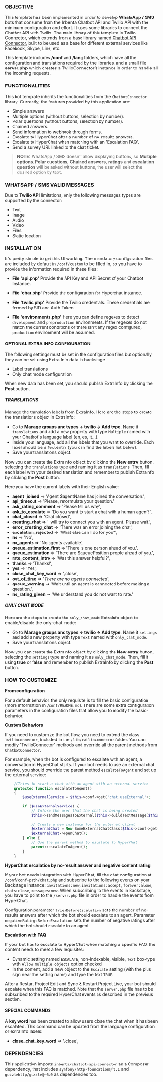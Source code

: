 ### OBJECTIVE
This template has been implemented in order to develop **WhatsApp / SMS** bots that consume from the Inbenta Chatbot API and Twilio API with the minimum configuration and effort. It uses some libraries to connect the Chatbot API with Twilio. The main library of this template is Twilio Connector, which extends from a base library named [Chatbot API Connector](https://github.com/inbenta-integrations/chatbot_api_connector), built to be used as a base for different external services like Facebook, Skype, Line, etc.

This template includes **/conf** and **/lang** folders, which have all the configuration and translations required by the libraries, and a small file **server.php** which creates a TwilioConnector’s instance in order to handle all the incoming requests.

### FUNCTIONALITIES
This bot template inherits the functionalities from the `ChatbotConnector` library. Currently, the features provided by this application are:

* Simple answers
* Multiple options (without buttons, selection by number).
* Polar questions (without buttons, selection by number).
* Chained answers.
* Send information to webhook through forms.
* Escalate to HyperChat after a number of no-results answers.
* Escalate to HyperChat when matching with an 'Escalation FAQ'.
* Send a survey URL linked to the chat ticket.

>**NOTE:** WhatsApp / SMS doesn't allow displaying buttons, so **Multiple options**, **Polar questions**, **Chained answers**, **ratings** and **escalation question** will be asked without buttons, the user will select the desired option by text.

### WHATSAPP / SMS VALID MESSAGES
Due to **Twilio API** limitations, only the following messages types are supported by the connector:
* Text
* Image
* Audio
* Video
* Files
* Static location

### INSTALLATION
It's pretty simple to get this UI working. The mandatory configuration files are included by default in `/conf/custom` to be filled in, so you have to provide the information required in these files:

* **File 'api.php'**
    Provide the API Key and API Secret of your Chatbot Instance.

* **File 'chat.php'**
    Provide the configuration for Hyperchat Instance.

* **File 'twilio.php'**
    Provide the Twilio credentials. These credentials are formed by SID and Auth Token.

* **File 'environments.php'**
    Here you can define regexes to detect `development` and `preproduction` environments. If the regexes do not match the current conditions or there isn't any regex configured, `production` environment will be assumed.


#### OPTIONAL EXTRA INFO CONFIGURATION
The following settings must be set in the configuration files but optionally they can be set using Extra Info data in backstage. 
* Label translations
* Only chat mode configuration

When new data has been set, you should publish ExtraInfo by clicking the **Post** button.

##### TRANSLATIONS
Manage the translation labels from ExtraInfo. Here are the steps to create the translations object in ExtraInfo:
* Go to **Manage groups and types -> twilio -> Add type**. Name it `translations` and add a new property with type `Multiple` named with your Chatbot's language label (en, es, it...).
* Inside your language, add all the labels that you want to override. Each label should be a `Text`entry (you can find the labels list below).
* Save your translations object.

Now you can create the ExtraInfo object by clicking the **New entry** button, selecting the `translations` type and naming it as `translations`. Then, fill each label with your desired translation and remember to publish ExtraInfo by clicking the **Post** button.

Here you have the current labels with their English value:
* **agent_joined** => 'Agent $agentName has joined the conversation.',
* **api_timeout** => 'Please, reformulate your question.',
* **ask_rating_comment** => 'Please tell us why',
* **ask_to_escalate** => 'Do you want to start a chat with a human agent?',
* **chat_closed** => 'Chat closed',
* **creating_chat** => 'I will try to connect you with an agent. Please wait.',
* **error_creating_chat** => 'There was an error joining the chat',
* **escalation_rejected** => 'What else can I do for you?',
* **no** => 'No',
* **no_agents** => 'No agents available',
* **queue_estimation_first** => 'There is one person ahead of you.',
* **queue_estimation** => 'There are $queuePosition people ahead of you.',
* **rate_content_intro** => 'Was this answer helpful?',
* **thanks** => 'Thanks!',
* **yes** => 'Yes',
* **close_chat_key_word** => '/close',
* **out_of_time** => '_There are no agents connected_',
* **queue_warning** => 'Wait until an agent is connected before making a question.',
* **no_rating_given** => 'We understand you do not want to rate.'


##### ONLY CHAT MODE
Here are the steps to create the `only_chat_mode` ExtraInfo object to enable/disable the only-chat mode:
* Go to **Manage groups and types -> twilio -> Add type**. Name it `settings` and add a new property with type `Text` named with `only_chat_mode`.
* Save your translations object.

Now you can create the ExtraInfo object by clicking the **New entry** button, selecting the `settings` type and naming it as `only_chat_mode`. Then, fill it using **true** or **false** and remember to publish ExtraInfo by clicking the **Post** button.


### HOW TO CUSTOMIZE
**From configuration**

For a default behavior, the only requisite is to fill the basic configuration (more information in `/conf/README.md`). There are some extra configuration parameters in the configuration files that allow you to modify the basic-behavior.


**Custom Behaviors**

If you need to customize the bot flow, you need to extend the class `TwilioConnector`, included in the `/lib/TwilioConnector` folder. You can modify 'TwilioConnector' methods and override all the parent methods from `ChatbotConnector`.

For example, when the bot is configured to escalate with an agent, a conversation in HyperChat starts. If your bot needs to use an external chat service, you should override the parent method `escalateToAgent` and set up the external service:
```php
    //Tries to start a chat with an agent with an external service
    protected function escalateToAgent()
    {
        $useExternalService = $this->conf->get('chat.useExternal');
        
        if ($useExternalService) {
            // Inform the user that the chat is being created
            $this->sendMessagesToExternal($this->buildTextMessage($this->lang->translate('creating_chat')));
            
            // Create a new instance for the external client
            $externalChat = New SomeExternalChatClass($this->conf->get('chat.externalConf'));
            $externalChat->openChat();
        } else {
            // Use the parent method to escalate to HyperChat
            parent::escalateToAgent();
        }
    }
```


**HyperChat escalation by no-result answer and negative content rating**

If your bot needs integration with HyperChat, fill the chat configuration at `/conf/conf-path/chat.php` and subscribe to the following events on your Backstage instance: `invitations:new`, `invitations:accept`, `forever:alone`, `chats:close`, `messages:new`. When subscribing to the events in Backstage, you have to point to the `/server.php` file in order to handle the events from HyperChat.

Configuration parameter `triesBeforeEscalation` sets the number of no-results answers after which the bot should escalate to an agent. Parameter `negativeRatingsBeforeEscalation` sets the number of negative ratings after which the bot should escalate to an agent.


**Escalation with FAQ**

If your bot has to escalate to HyperChat when matching a specific FAQ, the content needs to meet a few requisites:
- Dynamic setting named `ESCALATE`, non-indexable, visible, `Text` box-type with `Allow multiple objects` option checked
- In the content, add a new object to the `Escalate` setting (with the plus sign near the setting name) and type the text `TRUE`.

After a Restart Project Edit and Sync & Restart Project Live, your bot should escalate when this FAQ is matched.
Note that the `server.php` file has to be subscribed to the required HyperChat events as described in the previous section.

#### SPECIAL COMMANDS
A **key word** has been created to allow users close the chat when it has been escalated. This command can be updated from the language configuration or extraInfo labels:
* **close_chat_key_word** => '/close',

### DEPENDENCIES
This application imports `inbenta/chatbot-api-connector` as a Composer dependency, that includes `symfony/http-foundation@^3.1` and `guzzlehttp/guzzle@~6.0` as dependencies too.
